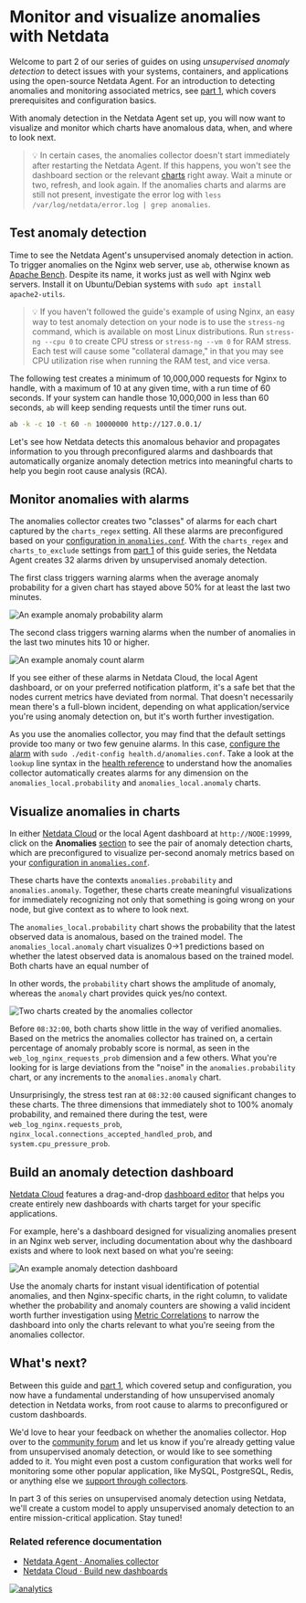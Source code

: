 <!--
title: "Monitor and visualize anomalies with Netdata"
description: "Using unsupervised anomaly detection and machine learning, get notified "
image: /img/seo/guides/monitor/visualize-monitor-anomalies.png
author: "Joel Hans"
author_title: "Editorial Director, Technical & Educational Resources"
author_img: "/img/authors/joel-hans.jpg"
custom_edit_url: https://github.com/netdata/netdata/edit/master/docs/guides/monitor/visualize-monitor-anomalies.md
-->

# Monitor and visualize anomalies with Netdata

Welcome to part 2 of our series of guides on using _unsupervised anomaly detection_ to detect issues with your systems,
containers, and applications using the open-source Netdata Agent. For an introduction to detecting anomalies and
monitoring associated metrics, see [part 1](/docs/guides/monitor/anomaly-detection.md), which covers prerequisites and
configuration basics.

With anomaly detection in the Netdata Agent set up, you will now want to visualize and monitor which charts have
anomalous data, when, and where to look next.

> 💡 In certain cases, the anomalies collector doesn't start immediately after restarting the Netdata Agent. If this
> happens, you won't see the dashboard section or the relevant [charts](#visualize-anomalies-in-charts) right away. Wait
> a minute or two, refresh, and look again. If the anomalies charts and alarms are still not present, investigate the
> error log with `less /var/log/netdata/error.log | grep anomalies`.

## Test anomaly detection

Time to see the Netdata Agent's unsupervised anomaly detection in action. To trigger anomalies on the Nginx web server,
use `ab`, otherwise known as [Apache Bench](https://httpd.apache.org/docs/2.4/programs/ab.html). Despite its name, it
works just as well with Nginx web servers. Install it on Ubuntu/Debian systems with `sudo apt install apache2-utils`.

> 💡 If you haven't followed the guide's example of using Nginx, an easy way to test anomaly detection on your node is
> to use the `stress-ng` command, which is available on most Linux distributions. Run `stress-ng --cpu 0` to create CPU
> stress or `stress-ng --vm 0` for RAM stress. Each test will cause some "collateral damage," in that you may see CPU
> utilization rise when running the RAM test, and vice versa.

The following test creates a minimum of 10,000,000 requests for Nginx to handle, with a maximum of 10 at any given time,
with a run time of 60 seconds. If your system can handle those 10,000,000 in less than 60 seconds, `ab` will keep
sending requests until the timer runs out.

```bash
ab -k -c 10 -t 60 -n 10000000 http://127.0.0.1/
```

Let's see how Netdata detects this anomalous behavior and propagates information to you through preconfigured alarms and
dashboards that automatically organize anomaly detection metrics into meaningful charts to help you begin root cause
analysis (RCA).

## Monitor anomalies with alarms

The anomalies collector creates two "classes" of alarms for each chart captured by the `charts_regex` setting. All these
alarms are preconfigured based on your [configuration in
`anomalies.conf`](/docs/guides/monitor/anomaly-detection.md#configure-the-anomalies-collector). With the `charts_regex`
and `charts_to_exclude` settings from [part 1](/docs/guides/monitor/anomaly-detection.md) of this guide series, the
Netdata Agent creates 32 alarms driven by unsupervised anomaly detection.

The first class triggers warning alarms when the average anomaly probability for a given chart has stayed above 50% for
at least the last two minutes.

![An example anomaly probability
alarm](https://user-images.githubusercontent.com/1153921/104225767-0a0a9480-5404-11eb-9bfd-e29592397203.png)

The second class triggers warning alarms when the number of anomalies in the last two minutes hits 10 or higher.

![An example anomaly count
alarm](https://user-images.githubusercontent.com/1153921/104225769-0aa32b00-5404-11eb-95f3-7309f9429fe1.png)

If you see either of these alarms in Netdata Cloud, the local Agent dashboard, or on your preferred notification
platform, it's a safe bet that the nodes current metrics have deviated from normal. That doesn't necessarily mean
there's a full-blown incident, depending on what application/service you're using anomaly detection on, but it's worth
further investigation.

As you use the anomalies collector, you may find that the default settings provide too many or two few genuine alarms.
In this case, [configure the alarm](/docs/monitor/configure-alarms.md) with `sudo ./edit-config
health.d/anomalies.conf`. Take a look at the `lookup` line syntax in the [health
reference](/health/REFERENCE.md#alarm-line-lookup) to understand how the anomalies collector automatically creates
alarms for any dimension on the `anomalies_local.probability` and `anomalies_local.anomaly` charts.

## Visualize anomalies in charts

In either [Netdata Cloud](https://app.netdata.cloud) or the local Agent dashboard at `http://NODE:19999`, click on the
**Anomalies** [section](/web/gui/README.md#sections) to see the pair of anomaly detection charts, which are
preconfigured to visualize per-second anomaly metrics based on your [configuration in
`anomalies.conf`](/docs/guides/monitor/anomaly-detection.md#configure-the-anomalies-collector).

These charts have the contexts `anomalies.probability` and `anomalies.anomaly`. Together, these charts
create meaningful visualizations for immediately recognizing not only that something is going wrong on your node, but
give context as to where to look next.

The `anomalies_local.probability` chart shows the probability that the latest observed data is anomalous, based on the
trained model. The `anomalies_local.anomaly` chart visualizes 0&rarr;1 predictions based on whether the latest observed
data is anomalous based on the trained model. Both charts have an equal number of 

In other words, the `probability` chart shows the amplitude of anomaly, whereas the `anomaly` chart provides quick
yes/no context.

![Two charts created by the anomalies
collector](https://user-images.githubusercontent.com/1153921/104226380-ef84eb00-5404-11eb-9faf-9e64c43b95ff.png)

Before `08:32:00`, both charts show little in the way of verified anomalies. Based on the metrics the anomalies
collector has trained on, a certain percentage of anomaly probably score is normal, as seen in the
`web_log_nginx_requests_prob` dimension and a few others. What you're looking for is large deviations from the "noise"
in the `anomalies.probability` chart, or any increments to the `anomalies.anomaly` chart.

Unsurprisingly, the stress test ran at `08:32:00` caused significant changes to these charts. The three dimensions that
immediately shot to 100% anomaly probability, and remained there during the test, were `web_log_nginx.requests_prob`,
`nginx_local.connections_accepted_handled_prob`, and `system.cpu_pressure_prob`. 

## Build an anomaly detection dashboard

[Netdata Cloud](https://app.netdata.cloud) features a drag-and-drop [dashboard
editor](/docs/visualize/create-dashboards.md) that helps you create entirely new dashboards with charts target for your
specific applications.

For example, here's a dashboard designed for visualizing anomalies present in an Nginx web server, including
documentation about why the dashboard exists and where to look next based on what you're seeing:

![An example anomaly detection
dashboard](https://user-images.githubusercontent.com/1153921/104226915-c6188f00-5405-11eb-9bb4-559a18016fa7.png)

Use the anomaly charts for instant visual identification of potential anomalies, and then Nginx-specific charts, in the
right column, to validate whether the probability and anomaly counters are showing a valid incident worth further
investigation using [Metric Correlations](https://learn.netdata.cloud/docs/cloud/insights/metric-correlations) to narrow
the dashboard into only the charts relevant to what you're seeing from the anomalies collector.

## What's next?

Between this guide and [part 1](/docs/guides/monitor/anomaly-detection.md), which covered setup and configuration, you
now have a fundamental understanding of how unsupervised anomaly detection in Netdata works, from root cause to alarms
to preconfigured or custom dashboards.

We'd love to hear your feedback on whether the anomalies collector. Hop over to the [community
forum](https://community.netdata.cloud/c/agent-development/9) and let us know if you're already getting value from
unsupervised anomaly detection, or would like to see something added to it. You might even post a custom configuration
that works well for monitoring some other popular application, like MySQL, PostgreSQL, Redis, or anything else we
[support through collectors](/collectors/COLLECTORS.md).

In part 3 of this series on unsupervised anomaly detection using Netdata, we'll create a custom model to apply
unsupervised anomaly detection to an entire mission-critical application. Stay tuned!

### Related reference documentation

- [Netdata Agent · Anomalies collector](/collectors/python.d.plugin/anomalies/README.md)
- [Netdata Cloud · Build new dashboards](https://learn.netdata.cloud/docs/cloud/visualize/dashboards)

[![analytics](https://www.google-analytics.com/collect?v=1&aip=1&t=pageview&_s=1&ds=github&dr=https%3A%2F%2Fgithub.com%2Fnetdata%2Fnetdata&dl=https%3A%2F%2Fmy-netdata.io%2Fgithub%2Fdocs%2Fguides%2Fmonitor%2Fanomaly-detectionl&_u=MAC~&cid=5792dfd7-8dc4-476b-af31-da2fdb9f93d2&tid=UA-64295674-3)](<>)
